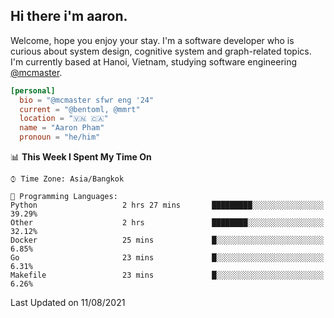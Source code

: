 <h2><b>Hi there i'm aaron. </b></h2>

Welcome, hope you enjoy your stay. I'm a software developer who is curious about system design, cognitive system and graph-related topics. I'm currently based at Hanoi, Vietnam, studying software engineering [@mcmaster](https://www.mcmaster.ca/).

```toml
[personal]
  bio = "@mcmaster sfwr eng '24"
  current = "@bentoml, @mmrt"
  location = "🇻🇳 🇨🇦"
  name = "Aaron Pham"
  pronoun = "he/him"
```
<!--<img src="https://github-readme-stats.vercel.app/api?username=aarnphm&show_icons=true&count_private=true&theme=dark" height="170"/>-->
<!--<img src="https://github-readme-stats.vercel.app/api/top-langs/?username=aarnphm&layout=compact&hide=css&theme=dark" height="170" />-->

<!--START_SECTION:waka-->
📊 **This Week I Spent My Time On** 

```text
⌚︎ Time Zone: Asia/Bangkok

💬 Programming Languages: 
Python                   2 hrs 27 mins       █████████░░░░░░░░░░░░░░░░   39.29% 
Other                    2 hrs               ████████░░░░░░░░░░░░░░░░░   32.12% 
Docker                   25 mins             █░░░░░░░░░░░░░░░░░░░░░░░░   6.85% 
Go                       23 mins             █░░░░░░░░░░░░░░░░░░░░░░░░   6.31% 
Makefile                 23 mins             █░░░░░░░░░░░░░░░░░░░░░░░░   6.26%

```


 Last Updated on 11/08/2021
<!--END_SECTION:waka-->
